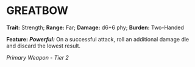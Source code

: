 ﻿# GREATBOW

**Trait:** Strength; **Range:** Far; **Damage:** d6+6 phy; **Burden:** Two-Handed

**Feature:** ***Powerful:*** On a successful attack, roll an additional damage die and discard the lowest result.

*Primary Weapon - Tier 2*
